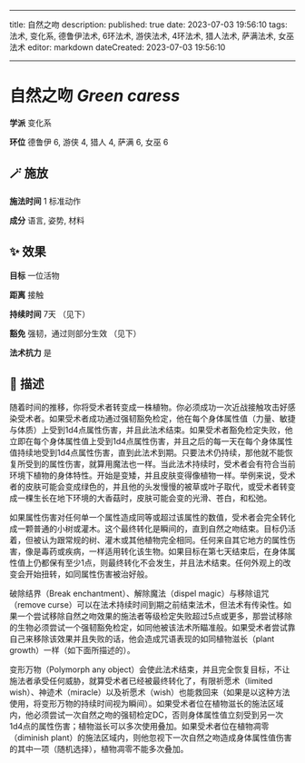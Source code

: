 
---
title: 自然之吻
description: 
published: true
date: 2023-07-03 19:56:10
tags: 法术, 变化系, 德鲁伊法术, 6环法术, 游侠法术, 4环法术, 猎人法术, 萨满法术, 女巫法术
editor: markdown
dateCreated: 2023-07-03 19:56:10

---

# **自然之吻** *Green caress*

**学派** 变化系 

**环位** 德鲁伊 6, 游侠 4, 猎人 4, 萨满 6, 女巫 6

## 🪄 施放

**施法时间** 1 标准动作

**成分** 语言, 姿势, 材料

## ✨ 效果 

**目标** 一位活物 

**距离** 接触  

**持续时间** 7天 （见下） 

**豁免** 强韧，通过则部分生效 （见下）

**法术抗力** 是

## 📖 描述

随着时间的推移，你将受术者转变成一株植物。你必须成功一次近战接触攻击好感染受术者。如果受术者成功通过强韧豁免检定，他在每个身体属性值（力量、敏捷与体质）上受到1d4点属性伤害，并且此法术结束。如果受术者豁免检定失败，他立即在每个身体属性值上受到1d4点属性伤害，并且之后的每一天在每个身体属性值持续地受到1d4点属性伤害，直到此法术到期。只要法术仍持续，那他就不能恢复所受到的属性伤害，就算用魔法也一样。当此法术持续时，受术者会有符合当前环境下植物的身体特性。开始是变矮，并且皮肤变得像植物一样。举例来说，受术者的皮肤可能会变成绿色的，并且他的头发慢慢的被草或叶子取代，或受术者转变成一棵生长在地下环境的大香菇时，皮肤可能会变的光滑、苍白，和松弛。

如果属性伤害对任何单一个属性造成同等或超过该属性的数值，受术者会完全转化成一颗普通的小树或灌木。这个最终转化是瞬间的，直到自然之吻结束。目标仍活着，但被认为跟常规的树、灌木或其他植物完全相同。任何来自其它地方的属性伤害，像是毒药或疾病，一样适用转化该生物。如果目标在第七天结束后，在身体属性值上仍都保有至少1点，则最终转化不会发生，并且法术结束。任何外观上的改变会开始扭转，如同属性伤害被治好般。

破除结界（Break enchantment）、解除魔法（dispel magic）与移除诅咒（remove curse）可以在法术持续时间到期之前结束法术，但法术有传染性。如果一个尝试移除自然之吻效果的施法者等级检定失败超过5点或更多，那尝试移除的生物必须尝试一个强韧豁免检定，如同他被该法术所瞄准般。如果受术者尝试靠自己来移除该效果并且失败的话，他会造成咒语表现的如同植物滋长（plant growth）一样（如下面所描述的）。

变形万物（Polymorph any object）会使此法术结束，并且完全恢复目标，不让施法者承受任何威胁，就算受术者已经被最终转化了，有限祈愿术（limited wish）、神迹术（miracle）以及祈愿术（wish）也能救回来（如果是以这种方法使用，将变形万物的持续时间视为瞬间）。如果受术者位在植物滋长的施法区域内，他必须尝试一次自然之吻的强韧检定DC，否则身体属性值立刻受到另一次1d4点的属性伤害；植物滋长可以多次使用叠加。如果受术者位在植物凋零（diminish plant）的施法区域内，则他忽视下一次自然之吻造成身体属性值伤害的其中一项（随机选择），植物凋零不能多次叠加。
    